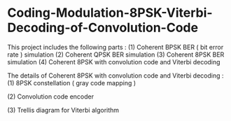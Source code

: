 # Coding-Modulation-8PSK-Viterbi-Decoding-of-Convolution-Code

This project includes the following parts :
(1) Coherent BPSK BER ( bit error rate ) simulation 
(2) Coherent QPSK BER simulation
(3) Coherent 8PSK BER simulation
(4) Coherent 8PSK with convolution code and Viterbi decoding


The details of Coherent 8PSK with convolution code and Viterbi decoding : 
(1) 8PSK constellation ( gray code mapping )

(2) Convolution code encoder

(3) Trellis diagram for Viterbi algorithm
